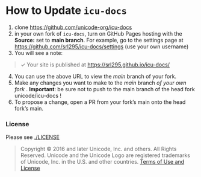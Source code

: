 # How to Update `icu-docs`

1. clone https://github.com/unicode-org/icu-docs
2. in your own fork of `icu-docs`, turn on GitHub Pages
hosting with the **Source:** set to **main branch**.
For example, go to the settings page at https://github.com/srl295/icu-docs/settings (use your own username)
3. You will see a note:
> ✓ Your site is published at  https://srl295.github.io/icu-docs/
4. You can use the above URL to view the *main* branch of your fork.
5. Make any changes you want to make to the *main* branch _of your own fork_ . **Important**: be sure not to push to the main branch of the head fork unicode/icu-docs !
6. To propose a change, open a PR from your fork’s main onto the head fork’s main.

### License

Please see [./LICENSE](./LICENSE)

> Copyright © 2016 and later Unicode, Inc. and others. All Rights Reserved.
Unicode and the Unicode Logo are registered trademarks
of Unicode, Inc. in the U.S. and other countries.
[Terms of Use and License](http://www.unicode.org/copyright.html)
